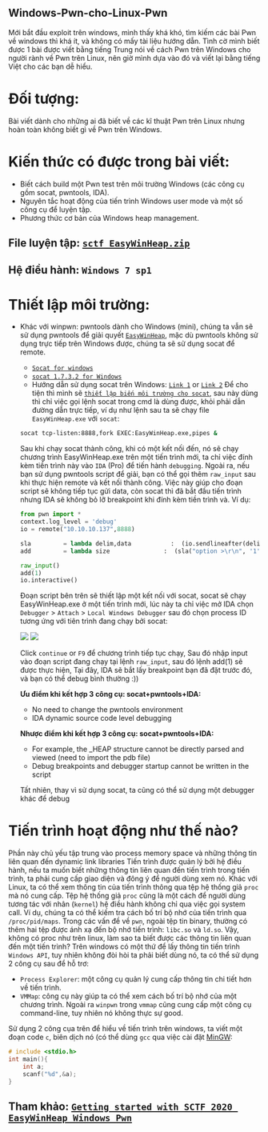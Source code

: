 Windows-Pwn-cho-Linux-Pwn
-

Mới bắt đầu exploit trên windows, mình thấy khá khó, tìm kiếm các bài Pwn về windows thì khá ít, và không có mấy tài liệu hướng dẫn. Tình cờ mình biết được 1 bài được viết bằng tiếng Trung nói về cách Pwn trên Windows cho người rành về Pwn trên Linux, nên giờ mình dựa vào đó và viết lại bằng tiếng Việt cho các bạn dễ hiểu.


# Đối tượng:
Bài viết dành cho những ai đã biết về các kĩ thuật Pwn trên Linux nhưng hoàn toàn không biết gì về Pwn trên Windows. 
# Kiến thức có được trong bài viết:
+ Biết cách build một Pwn test trên môi trường Windows (các công cụ gồm socat, pwntools, IDA).
+ Nguyên tắc hoạt động của tiến trình Windows user mode và một số công cụ để luyện tập.
+ Phương thức cơ bản của Windows heap management.

## File luyện tập: [`sctf_EasyWinHeap.zip`](sctf_EasyWinHeap.zip)
## Hệ điều hành: `Windows 7 sp1`
# Thiết lập môi trường:
+ Khác với winpwn: pwntools dành cho Windows (mini), chúng ta vẫn sẽ sử dụng pwntools để giải quyết [`EasyWinHeap`](sctf_EasyWinHeap.zip), mặc dù pwntools không sử dụng trực tiếp trên Windows được, chúng ta sẽ sử dụng socat để remote.
  + [`Socat for windows`](https://sourceforge.net/projects/unix-utils/files/socat/1.7.3.2/)
  + [`socat 1.7.3.2 for Windows`](https://www.cybercircuits.co.nz/web/blog/socat-1-7-3-2-for-windows)
  + Hướng dẫn sử dụng socat trên Windows: [`Link 1`](https://github.com/datntsec/H-ng-d-n-s-d-ng-socat-tr-n-windows) or [`Link 2`](https://juejin.im/post/6844903954438963207)
  Để cho tiện thì mình sẽ [`thiết lập biến môi trường cho socat`](https://github.com/datntsec/H-ng-d-n-s-d-ng-socat-tr-n-windows#2-thi%E1%BA%BFt-l%E1%BA%ADp-enviroment), sau này dùng thì chỉ việc gọi lệnh socat trong cmd là dùng được, khỏi phải dẫn đường dẫn trực tiếp, ví dụ như lệnh sau ta sẽ chạy file `EasyWinHeap.exe` với `socat`:
  ``` bash 
  socat tcp-listen:8888,fork EXEC:EasyWinHeap.exe,pipes &
  ```
  Sau khi chạy socat thành công, khi có một kết nối đến, nó sẽ chạy chương trình EasyWinHeap.exe trên một tiến trình mới, ta chỉ việc đính kèm tiền trình này vào `IDA` (Pro) để tiến hành `debugging`. Ngoài ra, nếu bạn sử dụng pwntools script để giải, bạn có thể gọi thêm `raw_input` sau khi thực hiện remote và kết nối thành công. Việc này giúp cho đoạn script sẽ không tiếp tục gửi data, còn socat thì đã bắt đầu tiến trình nhưng IDA sẽ không bỏ lỡ breakpoint khi đính kèm tiền trình và. Ví dụ:
  ``` python
  from pwn import *
  context.log_level = 'debug'
  io = remote("10.10.10.137",8888)

  sla         = lambda delim,data           :  (io.sendlineafter(delim, data))
  add         = lambda size           	  :  (sla("option >\r\n", '1'),sla("size >\r\n", str(size)))

  raw_input()
  add(1)
  io.interactive()
  ```
  Đoạn script bên trên sẽ thiết lập một kết nối với socat, socat sẽ chạy EasyWinHeap.exe ở một tiến trình mới, lúc này ta chỉ việc mở IDA chọn `Debugger` > `Attach` > `Local Windows Debugger` sau đó chọn process ID tương ứng với tiên trình đang chạy bởi socat:
  
  ![](pic/pic1.PNG)
  ![](pic/pic2.PNG)

  Click `continue` or `F9` để chương trình tiếp tục chạy, Sau đó nhập input vào đoạn script đang chạy tại lệnh `raw_input`, sau đó lệnh add(1) sẽ được thực hiện, Tại đây, IDA sẽ bắt lấy breakpoint bạn đã đặt trước đó, và bạn có thể debug bình thường :))
  
  **Ưu điểm khi kết hợp 3 công cụ: socat+pwntools+IDA:**
    + No need to change the pwntools environment
    + IDA dynamic source code level debugging
    
  **Nhược điểm khi kết hợp 3 công cụ: socat+pwntools+IDA:**
    + For example, the _HEAP structure cannot be directly parsed and viewed (need to import the pdb file)
    + Debug breakpoints and debugger startup cannot be written in the script
    
  Tất nhiên, thay vì sử dụng socat, ta cũng có thể sử dụng một debugger khác để debug

# Tiến trình hoạt động như thế nào?
Phần này chủ yếu tập trung vào process memory space và những thông tin liên quan đến dynamic link libraries
Tiến trình được quản lý bởi hệ điều hành, nếu ta muốn biết những thông tin liên quan đến tiến trình trong tiến trình, ta phải cung cấp giao diện và đông ý để người dùng xem nó. Khác với Linux, ta có thể xem thông tin của tiến trình thông qua tệp hệ thống giả `proc` mà nó cung cấp. Tệp hệ thống giả `proc` cũng là một cách để người dùng tương tác với nhân (`kernel`) hệ điều hành không chỉ qua việc gọi system call. Ví dụ, chúng ta có thể kiếm tra cách bố trí bộ nhớ của tiến trình qua `/proc/pid/maps`. Trong các vấn đề về `pwn`, ngoài tệp tin binary, thường có thêm hai tệp được ánh xạ đến bộ nhớ tiến trình: `libc.so` và `ld.so`.
Vậy, không có proc như trên linux, làm sao ta biết được các thông tin liên quan đến một tiến trình? Trên windows có một thứ để lấy thông tin tiến trình `Windows API`, tuy nhiên không đòi hòi ta phải biết dùng nó, ta có thể sử dụng 2 công cụ sau để hỗ trơ:
+ `Process Explorer`: một công cụ quản lý cung cấp thông tin chi tiết hơn về tiến trình.
+ `VMMap`: công cụ này giúp ta có thể xem cách bố trí bộ nhớ của một chương trình.
Ngoài ra `winpwn` trong `vmmap` cũng cung cấp một công cụ command-line, tuy nhiên nó không thực sự good.

Sử dụng 2 công cụa trên để hiểu về tiến trình trên windows, ta viết một đoạn code `c`, biên dịch nó (có thể dùng `gcc` qua việc cài đặt [MinGW](http://www.mingw.org/):

``` c
# include <stdio.h>
int main(){
	int a;
	scanf("%d",&a);
}
```


## Tham khảo: [`Getting started with SCTF 2020 EasyWinHeap Windows Pwn`](https://xuanxuanblingbling.github.io/ctf/pwn/2020/07/09/winpwn/?fbclid=IwAR1goy2nYXxkLKbq_cayyHaBtAEZSb2PsIj2ly7Km3zOjWBHQkhxR7zML5E)
